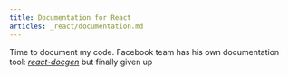 ```yaml
---
title: Documentation for React
articles: _react/documentation.md
---
```


Time to document my code. Facebook team has his own documentation tool: 
[_react-docgen_](https://github.com/reactjs/react-docgen) but finally given up